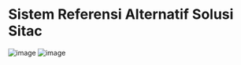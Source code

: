 # Sistem Referensi Alternatif Solusi Sitac
![image](https://github.com/Falenbayu/sirasta_sitac_app/assets/86699460/0e9caa5a-f730-469e-a474-53d376d58fd2)
![image](https://github.com/Falenbayu/sirasta_sitac_app/assets/86699460/cf8d5193-4601-4e67-bf55-0b77ff4d4bfb)
